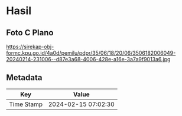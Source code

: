 # Hasil

## Foto C Plano

https://sirekap-obj-formc.kpu.go.id/4a0d/pemilu/pdpr/35/06/18/20/06/3506182006049-20240214-231006--d87e3a68-4006-428e-a16e-3a7a9f9013a6.jpg


## Metadata

| Key        | Value               |
| ---------- | ------------------- |
| Time Stamp | 2024-02-15 07:02:30 |



